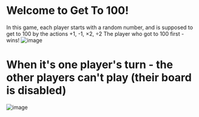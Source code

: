 # **Welcome to Get To 100!**
In this game, each player starts with a random number, and is supposed to get to 100 by the actions
+1, -1, ×2, ÷2
The player who got to 100 first - wins!
![image](https://github.com/user-attachments/assets/7404fc3c-257d-4301-8a98-51a28b7c6bc8)

# When it's one player's turn - the other players can't play (their board is disabled)
![image](https://github.com/user-attachments/assets/7f5668ce-65d7-4633-ba71-406cc1126aee)
